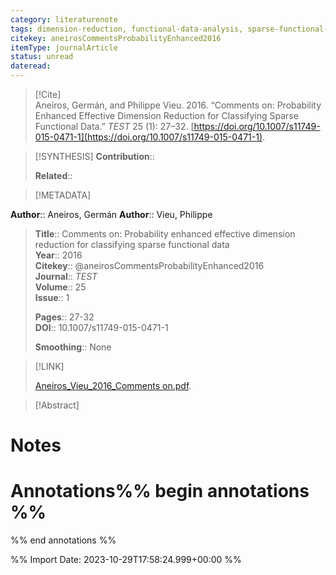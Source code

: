 ```yaml
---
category: literaturenote
tags: dimension-reduction, functional-data-analysis, sparse-functional-data
citekey: aneirosCommentsProbabilityEnhanced2016
itemType: journalArticle
status: unread  
dateread:  
---
```


> [!Cite]  
> Aneiros, Germán, and Philippe Vieu. 2016. “Comments on: Probability Enhanced Effective Dimension Reduction for Classifying Sparse Functional Data.” _TEST_ 25 (1): 27–32. [https://doi.org/10.1007/s11749-015-0471-1](https://doi.org/10.1007/s11749-015-0471-1).

> [!SYNTHESIS] 
>**Contribution**::
>
>**Related**:: 
>

> [!METADATA]  
>
**Author**:: Aneiros, Germán
**Author**:: Vieu, Philippe<br>
> **Title**:: Comments on: Probability enhanced effective dimension reduction for classifying sparse functional data    
> **Year**:: 2016     
> **Citekey**:: @aneirosCommentsProbabilityEnhanced2016    
>**Journal**:: *TEST*    
>**Volume**:: 25    
>**Issue**:: 1     
>    
>    
>     
> **Pages**:: 27-32    
>**DOI**:: 10.1007/s11749-015-0471-1    
>
> **Smoothing**:: None

> [!LINK] 
>
> [Aneiros_Vieu_2016_Comments on.pdf](file:///Users/steven/Library/CloudStorage/GoogleDrive-steven.golovkine@ul.ie/My%20Drive/bibliography/TEST/2016/Aneiros_Vieu_2016_Comments%20on.pdf).

>[!Abstract]
>>


# Notes<br>
# Annotations%% begin annotations %%  
 
  
%% end annotations %%

%% Import Date: 2023-10-29T17:58:24.999+00:00 %%

